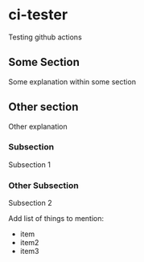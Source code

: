 # ci-tester
Testing github actions


## Some Section


Some explanation within some section

## Other section


Other explanation


### Subsection

Subsection 1

### Other Subsection

Subsection 2

Add list of things to mention:

- item
- item2
- item3

